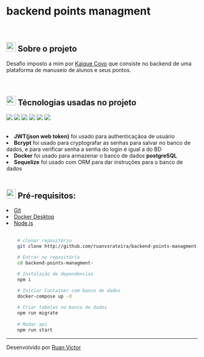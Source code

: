 <h1>backend points managment</h1>
<br>
<h2><img style="height: 25px" src="https://github.githubassets.com/images/icons/emoji/unicode/1f4d1.png" />  Sobre o projeto</h2>
<p>Desafio imposto a mim por <a href="https://github.com/kaiqueCovo" target="__blank">Kaique Covo</a> que consiste no backend de uma plataforma de manuseio de alunos e seus pontos.</p>

<br>

<h2><img style="height: 25px" src="https://github.githubassets.com/images/icons/emoji/unicode/1f680.png" /> Técnologias usadas no projeto</h2>
<p>
    <img src="https://img.shields.io/badge/Node.js-339933?style=for-the-badge&logo=nodedotjs&logoColor=white" />
    <img src="https://img.shields.io/badge/Express.js-000000?style=for-the-badge&logo=express&logoColor=white" />
    <img src="https://img.shields.io/badge/JWT-000000?style=for-the-badge&logo=JSON%20web%20tokens&logoColor=white" />
    <img src="https://img.shields.io/badge/Docker-2CA5E0?style=for-the-badge&logo=docker&logoColor=white" />
    <img src="https://img.shields.io/badge/Sequelize-52B0E7?style=for-the-badge&logo=Sequelize&logoColor=white" />
    <img src="https://img.shields.io/badge/PostgreSQL-316192?style=for-the-badge&logo=postgresql&logoColor=white" />
</p>

<br>

<li><strong>JWT(json web token)</strong> foi usado para authenticaçãoa de usuário</li>
<li><strong>Bcrypt</strong> foi usado para cryptografar as senhas para salvar no banco de dados, e para verificar senha a senha do login é igual a do BD</li>
<li><strong>Docker</strong> foi usado para armazenar o banco de dados <strong>postgreSQL</strong></li>
<li><strong>Sequelize</strong> foi usado com ORM para dar instruções para o banco de dados</li>

<br>
<h2><img style="height: 25px" src="https://github.githubassets.com/images/icons/emoji/unicode/2139.png" />  Pré-requisitos: </h2>
<li><a href="https://git-scm.com/">Git</a></li>
<li><a href="https://www.docker.com/products/docker-desktop/">Docker Desktop</a></li>
<li><a href="https://nodejs.org/en/">Node.js</a></li>


<br>

```bash
    # clonar repositório
    git clone http://github.com/ruanvsrateira/backend-points-managment-.git

    # Entrar no repositório
    cd backend-points-managment-

    # Instalação de dependencias
    npm i 

    # Iniciar Container com banco de dados
    docker-compose up -d
    
    # Criar tabelas no banco de dados
    npm run migrate
    
    # Rodar api
    npm run start
```
<hr>


Desenvolvido por <a href="htpps://www.linkedin.com/in/ruanvsrateira" target="__blank">Ruan Victor</a>
